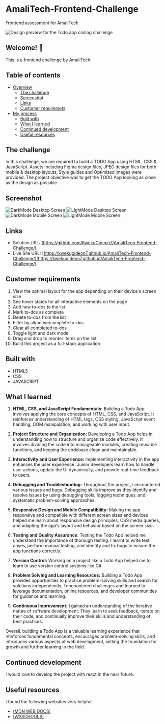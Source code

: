 # AmaliTech-Frontend-Challenge
Frontend assessment for AmaliTech

![Design preview for the Todo app coding challenge](https://res.cloudinary.com/dz209s6jk/image/upload/f_auto,q_auto,w_700/Challenges/llcq9eiv3ney5tkxgdtu.jpg)

## Welcome! 👋

This is a frontend challenge by AmaliTech.

## Table of contents

- [Overview](#overview)
  - [The challenge](#the-challenge)
  - [Screenshot](#screenshot)
  - [Links](#links)
  - [Customer requiremets](#customer-requirements)
- [My process](#my-process)
  - [Built with](#built-with)
  - [What I learned](#what-i-learned)
  - [Continued development](#continued-development)
  - [Useful resources](#useful-resources)


## The challenge

In this challenge, we are required to build a TODO App using HTML, CSS & JavaScript.
Assets including Figma design files, JPEG design files for both mobile & desktop layouts, Style guides and Optimized images were provided.
The project objective was to get the TODO App looking as close as the design as possible.

## Screenshot
![DarkMode Desktop Screen](./screenshots/DarkMode-DesktopScreen.png)
![LightMode Desktop Screen](./screenshots/LightMode-DesktopScreen.png)
![DarkMode Mobile Screen](./screenshots/DarkMode-MobileScreen.jpg)
![LightMode Mobile Screen](./screenshots/LightMode-MobileScreen.png)

## Links

- Solution URL: [(https://github.com/KwekuGideon7/AmaliTech-Frontend-Challenge/)](https://github.com/KwekuGideon7/AmaliTech-Frontend-Challenge/)
- Live Site URL: [https://kwekugideon7.github.io/AmaliTech-Frontend-Challenge/](https://kwekugideon7.github.io/AmaliTech-Frontend-Challenge/)


## Customer requirements

1. View the optimal layout for the app depending on their device's screen size
2. See hover states for all interactive elements on the page
3. Add new to-dos to the list
4. Mark to-dos as complete
5. Delete to-dos from the list
6. Filter by all/active/complete to-dos
7. Clear all completed to-dos
8. Toggle light and dark mode
9. Drag and drop to reorder items on the list
10. Build this project as a full-stack application


## Built with

- HTML5
- CSS
- JAVASCRIPT


## What I learned

1. **HTML, CSS, and JavaScript Fundamentals:** Building a Todo App involves applying the core concepts of HTML, CSS, and JavaScript. It reinforces understanding of HTML tags, CSS styling, JavaScript event handling, DOM manipulation, and working with user input.

2. **Project Structure and Organization:** Developing a Todo App helps in understanding how to structure and organize code effectively. It involves dividing the code into manageable modules, creating reusable functions, and keeping the codebase clean and maintainable.

3. **Interactivity and User Experience:** Implementing interactivity in the app enhances the user experience. Junior developers learn how to handle user actions, update the UI dynamically, and provide real-time feedback to users.

4. **Debugging and Troubleshooting:** Throughout the project, i encountered various issues and bugs. Debugging skills improve as they identify and resolve issues by using debugging tools, logging techniques, and systematic problem-solving approaches.

5. **Responsive Design and Mobile Compatibility:** Making the app responsive and compatible with different screen sizes and devices helped me learn about responsive design principles, CSS media queries, and adapting the app's layout and behavior based on the screen size.

6. **Testing and Quality Assurance:** Testing the Todo App helped me understand the importance of thorough testing. I learnt to write test cases, perform manual testing, and identify and fix bugs to ensure the app functions correctly.

7. **Version Control:** Working on a project like a Todo App helped me to learn to use version control systems like Git. 

8. **Problem Solving and Learning Resources:** Building a Todo App provides opportunities to practice problem-solving skills and search for solutions independently. I encountered challenges and learned to leverage documentation, online resources, and developer communities for guidance and learning.

9. **Continuous Improvement:** I gained an understanding of the iterative nature of software development. They learn to seek feedback, iterate on their code, and continually improve their skills and understanding of best practices.

Overall, building a Todo App is a valuable learning experience that reinforces fundamental concepts, encourages problem-solving skills, and introduces various aspects of web development, setting the foundation for growth and further learning in the field.


## Continued development

I would love to develop the project with react in the near future.

## Useful resources

I found the following websites very helpful:

- [(MDN WEB DOCS)](https://developer.mozilla.org/en-US/)
- [(W3SCHOOLS)](https://www.w3schools.com/)




  
   
